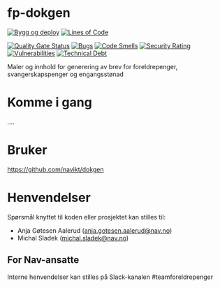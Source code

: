 # fp-dokgen

[![Bygg og deploy](https://github.com/navikt/fp-dokgen/actions/workflows/build.yml/badge.svg?branch=master)](https://github.com/navikt/fp-dokgen/actions/workflows/build.yml)
[![Lines of Code](https://sonarcloud.io/api/project_badges/measure?project=navikt_fp-dokgen&metric=ncloc)](https://sonarcloud.io/summary/new_code?id=navikt_fp-dokgen)

[![Quality Gate Status](https://sonarcloud.io/api/project_badges/measure?project=navikt_fp-dokgen&metric=alert_status)](https://sonarcloud.io/dashboard?id=navikt_fp-dokgen)
[![Bugs](https://sonarcloud.io/api/project_badges/measure?project=navikt_fp-dokgen&metric=bugs)](https://sonarcloud.io/dashboard?id=navikt_fp-dokgen)
[![Code Smells](https://sonarcloud.io/api/project_badges/measure?project=navikt_fp-dokgen&metric=code_smells)](https://sonarcloud.io/summary/new_code?id=navikt_fp-dokgen)
[![Security Rating](https://sonarcloud.io/api/project_badges/measure?project=navikt_fp-dokgen&metric=security_rating)](https://sonarcloud.io/summary/new_code?id=navikt_fp-dokgen)
[![Vulnerabilities](https://sonarcloud.io/api/project_badges/measure?project=navikt_fp-dokgen&metric=vulnerabilities)](https://sonarcloud.io/summary/new_code?id=navikt_fp-dokgen)
[![Technical Debt](https://sonarcloud.io/api/project_badges/measure?project=navikt_fp-dokgen&metric=sqale_index)](https://sonarcloud.io/dashboard?id=navikt_fp-dokgen)


Maler og innhold for generering av brev for foreldrepenger, svangerskapspenger og engangsstønad

# Komme i gang
....

# Bruker
https://github.com/navikt/dokgen

# Henvendelser
Spørsmål knyttet til koden eller prosjektet kan stilles til:

* Anja Gøtesen Aalerud (anja.gotesen.aalerud@nav.no)
* Michal Sladek (michal.sladek@nav.no)

## For Nav-ansatte
Interne henvendelser kan stilles på Slack-kanalen #teamforeldrepenger
